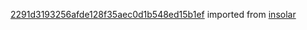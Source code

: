 [2291d3193256afde128f35aec0d1b548ed15b1ef](https://github.com/insolar/insolar/commit/2291d3193256afde128f35aec0d1b548ed15b1ef) imported from [insolar](https://github.com/insolar/insolar)
